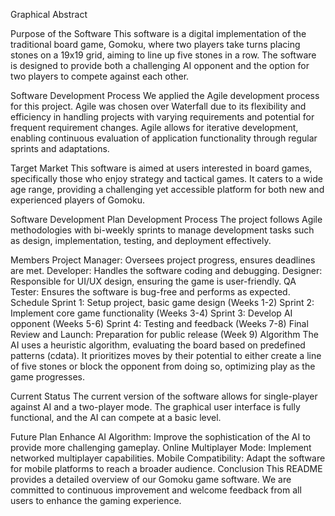 Graphical Abstract




Purpose of the Software
This software is a digital implementation of the traditional board game, Gomoku, where two players take turns placing stones on a 19x19 grid, aiming to line up five stones in a row. The software is designed to provide both a challenging AI opponent and the option for two players to compete against each other.

Software Development Process
We applied the Agile development process for this project. Agile was chosen over Waterfall due to its flexibility and efficiency in handling projects with varying requirements and potential for frequent requirement changes. Agile allows for iterative development, enabling continuous evaluation of application functionality through regular sprints and adaptations.

Target Market
This software is aimed at users interested in board games, specifically those who enjoy strategy and tactical games. It caters to a wide age range, providing a challenging yet accessible platform for both new and experienced players of Gomoku.

Software Development Plan
Development Process
The project follows Agile methodologies with bi-weekly sprints to manage development tasks such as design, implementation, testing, and deployment effectively.

Members
Project Manager: Oversees project progress, ensures deadlines are met.
Developer: Handles the software coding and debugging.
Designer: Responsible for UI/UX design, ensuring the game is user-friendly.
QA Tester: Ensures the software is bug-free and performs as expected.
Schedule
Sprint 1: Setup project, basic game design (Weeks 1-2)
Sprint 2: Implement core game functionality (Weeks 3-4)
Sprint 3: Develop AI opponent (Weeks 5-6)
Sprint 4: Testing and feedback (Weeks 7-8)
Final Review and Launch: Preparation for public release (Week 9)
Algorithm
The AI uses a heuristic algorithm, evaluating the board based on predefined patterns (cdata). It prioritizes moves by their potential to either create a line of five stones or block the opponent from doing so, optimizing play as the game progresses.

Current Status
The current version of the software allows for single-player against AI and a two-player mode. The graphical user interface is fully functional, and the AI can compete at a basic level.

Future Plan
Enhance AI Algorithm: Improve the sophistication of the AI to provide more challenging gameplay.
Online Multiplayer Mode: Implement networked multiplayer capabilities.
Mobile Compatibility: Adapt the software for mobile platforms to reach a broader audience.
Conclusion
This README provides a detailed overview of our Gomoku game software. We are committed to continuous improvement and welcome feedback from all users to enhance the gaming experience.
